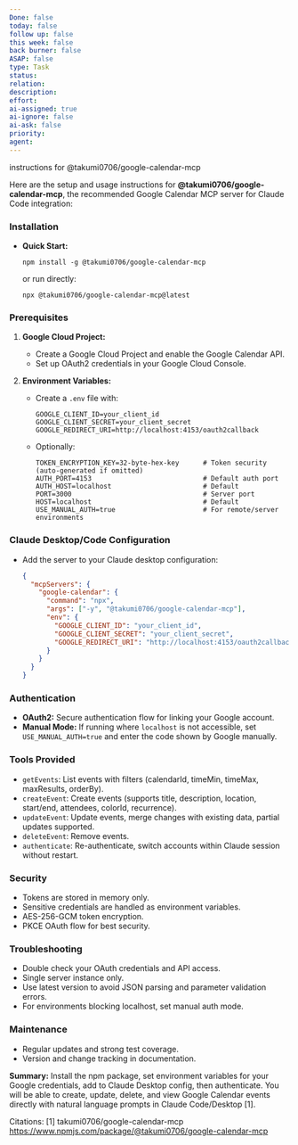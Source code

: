 ```yaml
---
Done: false
today: false
follow up: false
this week: false
back burner: false
ASAP: false
type: Task
status:
relation:
description:
effort:
ai-assigned: true
ai-ignore: false
ai-ask: false
priority:
agent:
---
```

instructions for @takumi0706/google-calendar-mcp

Here are the setup and usage instructions for **@takumi0706/google-calendar-mcp**, the recommended Google Calendar MCP server for Claude Code integration:

### Installation

- **Quick Start:**
  ```
  npm install -g @takumi0706/google-calendar-mcp
  ```
  or run directly:
  ```
  npx @takumi0706/google-calendar-mcp@latest
  ```


### Prerequisites

1. **Google Cloud Project:**
   - Create a Google Cloud Project and enable the Google Calendar API.
   - Set up OAuth2 credentials in your Google Cloud Console.

2. **Environment Variables:**
   - Create a `.env` file with:
     ```
     GOOGLE_CLIENT_ID=your_client_id
     GOOGLE_CLIENT_SECRET=your_client_secret
     GOOGLE_REDIRECT_URI=http://localhost:4153/oauth2callback
     ```
   - Optionally:
     ```
     TOKEN_ENCRYPTION_KEY=32-byte-hex-key      # Token security (auto-generated if omitted)
     AUTH_PORT=4153                            # Default auth port
     AUTH_HOST=localhost                       # Default
     PORT=3000                                 # Server port
     HOST=localhost                            # Default
     USE_MANUAL_AUTH=true                      # For remote/server environments
     ```

### Claude Desktop/Code Configuration

- Add the server to your Claude desktop configuration:
  ```json
  {
    "mcpServers": {
      "google-calendar": {
        "command": "npx",
        "args": ["-y", "@takumi0706/google-calendar-mcp"],
        "env": {
          "GOOGLE_CLIENT_ID": "your_client_id",
          "GOOGLE_CLIENT_SECRET": "your_client_secret",
          "GOOGLE_REDIRECT_URI": "http://localhost:4153/oauth2callback"
        }
      }
    }
  }
  ```

### Authentication

- **OAuth2:**
  Secure authentication flow for linking your Google account.
- **Manual Mode:**
  If running where `localhost` is not accessible, set `USE_MANUAL_AUTH=true` and enter the code shown by Google manually.

### Tools Provided

- `getEvents`: List events with filters (calendarId, timeMin, timeMax, maxResults, orderBy).
- `createEvent`: Create events (supports title, description, location, start/end, attendees, colorId, recurrence).
- `updateEvent`: Update events, merge changes with existing data, partial updates supported.
- `deleteEvent`: Remove events.
- `authenticate`: Re-authenticate, switch accounts within Claude session without restart.

### Security

- Tokens are stored in memory only.
- Sensitive credentials are handled as environment variables.
- AES-256-GCM token encryption.
- PKCE OAuth flow for best security.

### Troubleshooting

- Double check your OAuth credentials and API access.
- Single server instance only.
- Use latest version to avoid JSON parsing and parameter validation errors.
- For environments blocking localhost, set manual auth mode.

### Maintenance

- Regular updates and strong test coverage.
- Version and change tracking in documentation.

**Summary:** Install the npm package, set environment variables for your Google credentials, add to Claude Desktop config, then authenticate. You will be able to create, update, delete, and view Google Calendar events directly with natural language prompts in Claude Code/Desktop [1].

Citations:
[1] takumi0706/google-calendar-mcp https://www.npmjs.com/package/@takumi0706/google-calendar-mcp
